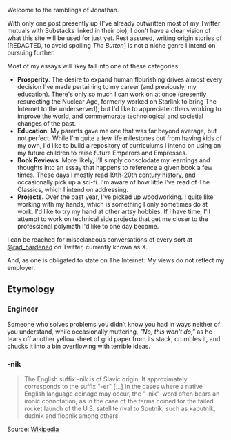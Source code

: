 Welcome to the ramblings of Jonathan.

With only one post presently up (I've already outwritten most of my Twitter mutuals with Substacks linked in their bio), I don't have a clear vision of what this site will be used for just yet. Rest assured, writing origin stories of [REDACTED, to avoid spoiling *The Button*] is not a niche genre I intend on pursuing further.

Most of my essays will likey fall into one of these categories:
 - **Prosperity**. The desire to expand human flourishing drives almost every decision I've made pertaining to my career (and previously, my education). There's only so much I can work on at once (presently resurecting the Nuclear Age, formerly worked on Starlink to bring The Internet to the underserved), but I'd like to appreciate others working to improve the world, and commemorate technological and societial changes of the past.
 - **Education**. My parents gave me one that was far beyond average, but not perfect. While I'm quite a few life milestones out from having kids of my own, I'd like to build a repository of curriculums I intend on using on my future children to raise future Emperors and Empresses.
 - **Book Reviews**. More likely, I'll simply consolodate my learnings and thoughts into an essay that happens to reference a given book a few times. These days I mostly read 19th-20th century history, and occasionally pick up a sci-fi. I'm aware of how little I've read of The Classics, which I intend on addressing.
 - **Projects**. Over the past year, I've picked up woodworking. I quite like working with my hands, which is something I only sometimes do at work. I'd like to try my hand at other artsy hobbies. If I have time, I'll attempt to work on technical side projects that get me closer to the professional polymath I'd like to one day become.

I can be reached for miscelaneous conversations of every sort at [@rad_hardened](https://x.com/rad_hardened) on Twitter, currently known as X.

And, as one is obligated to state on The Internet: My views do not reflect my employer.

## Etymology

### Engineer

Someone who solves problems you didn’t know you had in ways neither of you understand, while occasionally muttering, *"No, this won't do,"* as he tears off another yellow sheet of grid paper from its stack, crumbles it, and chucks it into a bin overflowing with terrible ideas.

### -nik

> The English suffix -nik is of Slavic origin. It approximately corresponds to the suffix "-er" [...] In the cases where a native English language coinage may occur, the "-nik"-word often bears an ironic connotation, as in the case of the terms coined for the failed rocket launch of the U.S. satellite rival to Sputnik, such as kaputnik, dudnik and flopnik among others.

Source: [Wikipedia](https://en.wikipedia.org/wiki/-nik)